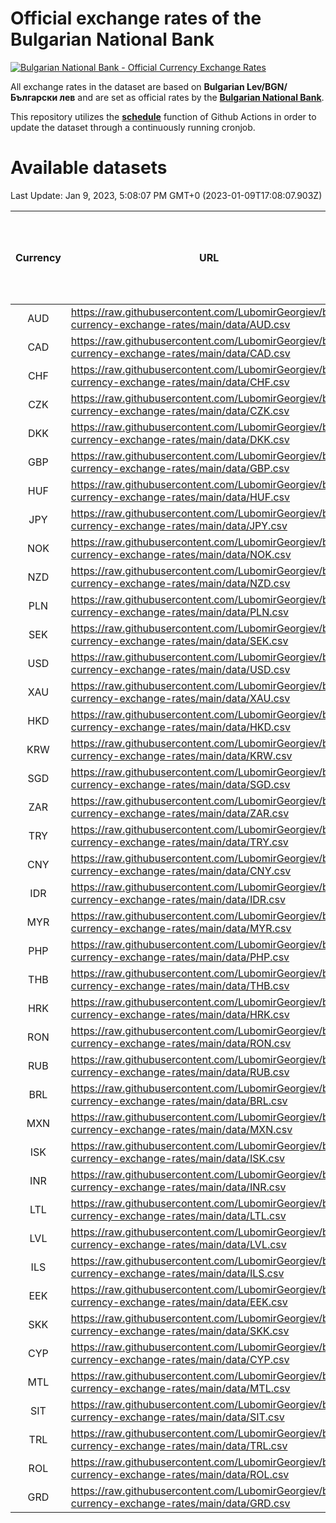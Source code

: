# Official exchange rates of the Bulgarian National Bank

[![Bulgarian National Bank - Official Currency Exchange Rates](https://github.com/LubomirGeorgiev/bnb-currency-exchange-rates/actions/workflows/update-rates.yml/badge.svg?branch=main)](https://github.com/LubomirGeorgiev/bnb-currency-exchange-rates/actions/workflows/update-rates.yml)

All exchange rates in the dataset are based on **Bulgarian Lev/BGN/Български лев** and are set as official rates by the [**Bulgarian National Bank**](https://www.bnb.bg/Statistics/StExternalSector/StExchangeRates/StERForeignCurrencies/index.htm?toLang=_EN).

This repository utilizes the [**schedule**](https://docs.github.com/en/actions/reference/events-that-trigger-workflows) function of Github Actions in order to update the dataset through a continuously running cronjob.

# Available datasets

<!-- START LINKS (DO NOT EVER FU*ING DELETE THIS COMMENT FOR THE LOVE OF YOUR LIFE!!! IF YOU ARE CURIOS HOW IT WORKS, YOU CAN HAVE A LOOK AT ./src/updateReadme.ts) -->

Last Update: Jan 9, 2023, 5:08:07 PM GMT+0 (2023-01-09T17:08:07.903Z)

| Currency | URL                                                                                             | Number of records | Number of missing days that were filled in |
| :------: | ----------------------------------------------------------------------------------------------- | :---------------: | :----------------------------------------: |
|   AUD    | https://raw.githubusercontent.com/LubomirGeorgiev/bnb-currency-exchange-rates/main/data/AUD.csv |       8137        |                    2519                    |
|   CAD    | https://raw.githubusercontent.com/LubomirGeorgiev/bnb-currency-exchange-rates/main/data/CAD.csv |       8137        |                    2519                    |
|   CHF    | https://raw.githubusercontent.com/LubomirGeorgiev/bnb-currency-exchange-rates/main/data/CHF.csv |       8137        |                    2519                    |
|   CZK    | https://raw.githubusercontent.com/LubomirGeorgiev/bnb-currency-exchange-rates/main/data/CZK.csv |       8137        |                    2519                    |
|   DKK    | https://raw.githubusercontent.com/LubomirGeorgiev/bnb-currency-exchange-rates/main/data/DKK.csv |       8137        |                    2519                    |
|   GBP    | https://raw.githubusercontent.com/LubomirGeorgiev/bnb-currency-exchange-rates/main/data/GBP.csv |       8137        |                    2519                    |
|   HUF    | https://raw.githubusercontent.com/LubomirGeorgiev/bnb-currency-exchange-rates/main/data/HUF.csv |       8137        |                    2519                    |
|   JPY    | https://raw.githubusercontent.com/LubomirGeorgiev/bnb-currency-exchange-rates/main/data/JPY.csv |       8137        |                    2519                    |
|   NOK    | https://raw.githubusercontent.com/LubomirGeorgiev/bnb-currency-exchange-rates/main/data/NOK.csv |       8137        |                    2519                    |
|   NZD    | https://raw.githubusercontent.com/LubomirGeorgiev/bnb-currency-exchange-rates/main/data/NZD.csv |       8137        |                    2519                    |
|   PLN    | https://raw.githubusercontent.com/LubomirGeorgiev/bnb-currency-exchange-rates/main/data/PLN.csv |       8137        |                    2519                    |
|   SEK    | https://raw.githubusercontent.com/LubomirGeorgiev/bnb-currency-exchange-rates/main/data/SEK.csv |       8137        |                    2519                    |
|   USD    | https://raw.githubusercontent.com/LubomirGeorgiev/bnb-currency-exchange-rates/main/data/USD.csv |       8137        |                    2519                    |
|   XAU    | https://raw.githubusercontent.com/LubomirGeorgiev/bnb-currency-exchange-rates/main/data/XAU.csv |       8137        |                    2521                    |
|   HKD    | https://raw.githubusercontent.com/LubomirGeorgiev/bnb-currency-exchange-rates/main/data/HKD.csv |       7838        |                    2431                    |
|   KRW    | https://raw.githubusercontent.com/LubomirGeorgiev/bnb-currency-exchange-rates/main/data/KRW.csv |       7838        |                    2431                    |
|   SGD    | https://raw.githubusercontent.com/LubomirGeorgiev/bnb-currency-exchange-rates/main/data/SGD.csv |       7838        |                    2431                    |
|   ZAR    | https://raw.githubusercontent.com/LubomirGeorgiev/bnb-currency-exchange-rates/main/data/ZAR.csv |       7838        |                    2431                    |
|   TRY    | https://raw.githubusercontent.com/LubomirGeorgiev/bnb-currency-exchange-rates/main/data/TRY.csv |       6558        |                    2033                    |
|   CNY    | https://raw.githubusercontent.com/LubomirGeorgiev/bnb-currency-exchange-rates/main/data/CNY.csv |       6438        |                    1997                    |
|   IDR    | https://raw.githubusercontent.com/LubomirGeorgiev/bnb-currency-exchange-rates/main/data/IDR.csv |       6438        |                    1997                    |
|   MYR    | https://raw.githubusercontent.com/LubomirGeorgiev/bnb-currency-exchange-rates/main/data/MYR.csv |       6438        |                    1997                    |
|   PHP    | https://raw.githubusercontent.com/LubomirGeorgiev/bnb-currency-exchange-rates/main/data/PHP.csv |       6438        |                    1997                    |
|   THB    | https://raw.githubusercontent.com/LubomirGeorgiev/bnb-currency-exchange-rates/main/data/THB.csv |       6438        |                    1997                    |
|   HRK    | https://raw.githubusercontent.com/LubomirGeorgiev/bnb-currency-exchange-rates/main/data/HRK.csv |       6428        |                    1992                    |
|   RON    | https://raw.githubusercontent.com/LubomirGeorgiev/bnb-currency-exchange-rates/main/data/RON.csv |       6379        |                    1979                    |
|   RUB    | https://raw.githubusercontent.com/LubomirGeorgiev/bnb-currency-exchange-rates/main/data/RUB.csv |       6126        |                    1897                    |
|   BRL    | https://raw.githubusercontent.com/LubomirGeorgiev/bnb-currency-exchange-rates/main/data/BRL.csv |       5466        |                    1698                    |
|   MXN    | https://raw.githubusercontent.com/LubomirGeorgiev/bnb-currency-exchange-rates/main/data/MXN.csv |       5466        |                    1698                    |
|   ISK    | https://raw.githubusercontent.com/LubomirGeorgiev/bnb-currency-exchange-rates/main/data/ISK.csv |       5138        |                    1598                    |
|   INR    | https://raw.githubusercontent.com/LubomirGeorgiev/bnb-currency-exchange-rates/main/data/INR.csv |       5099        |                    1584                    |
|   LTL    | https://raw.githubusercontent.com/LubomirGeorgiev/bnb-currency-exchange-rates/main/data/LTL.csv |       4917        |                    1512                    |
|   LVL    | https://raw.githubusercontent.com/LubomirGeorgiev/bnb-currency-exchange-rates/main/data/LVL.csv |       4552        |                    1398                    |
|   ILS    | https://raw.githubusercontent.com/LubomirGeorgiev/bnb-currency-exchange-rates/main/data/ILS.csv |       4373        |                    1363                    |
|   EEK    | https://raw.githubusercontent.com/LubomirGeorgiev/bnb-currency-exchange-rates/main/data/EEK.csv |       3761        |                    1153                    |
|   SKK    | https://raw.githubusercontent.com/LubomirGeorgiev/bnb-currency-exchange-rates/main/data/SKK.csv |       2734        |                    842                     |
|   CYP    | https://raw.githubusercontent.com/LubomirGeorgiev/bnb-currency-exchange-rates/main/data/CYP.csv |       2667        |                    817                     |
|   MTL    | https://raw.githubusercontent.com/LubomirGeorgiev/bnb-currency-exchange-rates/main/data/MTL.csv |       2368        |                    729                     |
|   SIT    | https://raw.githubusercontent.com/LubomirGeorgiev/bnb-currency-exchange-rates/main/data/SIT.csv |       2303        |                    705                     |
|   TRL    | https://raw.githubusercontent.com/LubomirGeorgiev/bnb-currency-exchange-rates/main/data/TRL.csv |       1577        |                    484                     |
|   ROL    | https://raw.githubusercontent.com/LubomirGeorgiev/bnb-currency-exchange-rates/main/data/ROL.csv |       1459        |                    452                     |
|   GRD    | https://raw.githubusercontent.com/LubomirGeorgiev/bnb-currency-exchange-rates/main/data/GRD.csv |        358        |                    106                     |

<!-- END LINKS (DO NOT EVER FU*ING DELETE THIS COMMENT FOR THE LOVE OF YOUR LIFE!!! IF YOU ARE CURIOS HOW IT WORKS, YOU CAN HAVE A LOOK AT ./src/updateReadme.ts) -->
